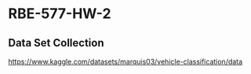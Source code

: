 # RBE-577-HW-2

## Data Set Collection
https://www.kaggle.com/datasets/marquis03/vehicle-classification/data
